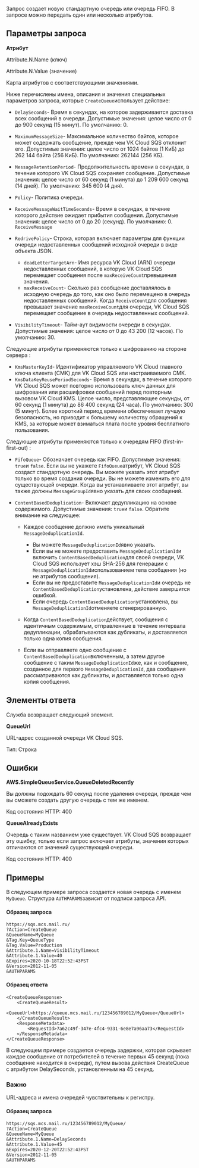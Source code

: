 Запрос создает новую стандартную очередь или очередь FIFO. В запросе можно передать один или несколько атрибутов.

## Параметры запроса

**Атрибут**

Attribute.N.Name (ключ)

Attribute.N.Value (значение)

Карта атрибутов с соответствующими значениями.

Ниже перечислены имена, описания и значения специальных параметров запроса, которые `CreateQueue`использует действие:

- `DelaySeconds`\- Время в секундах, на которое задерживается доставка всех сообщений в очереди. Допустимые значения: целое число от 0 до 900 секунд (15 минут). По умолчанию: 0.
- `MaximumMessageSize`\- Максимальное количество байтов, которое может содержать сообщение, прежде чем VK Cloud SQS отклонит его. Допустимые значения: целое число от 1024 байтов (1 КиБ) до 262 144 байта (256 КиБ). По умолчанию: 262144 (256 КБ).
- `MessageRetentionPeriod`\- Продолжительность времени в секундах, в течение которого VK Cloud SQS сохраняет сообщение. Допустимые значения: целое число от 60 секунд (1 минута) до 1 209 600 секунд (14 дней). По умолчанию: 345 600 (4 дня).
- `Policy`\- Политика очереди.
- `ReceiveMessageWaitTimeSeconds`\- Время в секундах, в течение которого действие ожидает прибытия сообщения. Допустимые значения: целое число от 0 до 20 (секунд). По умолчанию: 0. `ReceiveMessage`
- `RedrivePolicy`\- Строка, которая включает параметры для функции очереди недоставленных сообщений исходной очереди в виде объекта JSON.

  - `deadLetterTargetArn`\- Имя ресурса VK Cloud (ARN) очереди недоставленных сообщений, в которую VK Cloud SQS перемещает сообщения после `maxReceiveCount`превышения значения.
  - `maxReceiveCount`\- Сколько раз сообщение доставлялось в исходную очередь до того, как оно было перемещено в очередь недоставленных сообщений. Когда `ReceiveCount`для сообщения превышает значение `maxReceiveCount`для очереди, VK Cloud SQS перемещает сообщение в очередь недоставленных сообщений.

- `VisibilityTimeout`\- Тайм-аут видимости очереди в секундах. Допустимые значения: целое число от 0 до 43 200 (12 часов). По умолчанию: 30.

Следующие атрибуты применяются только к шифрованию на стороне сервера :

- `KmsMasterKeyId`\- Идентификатор управляемого VK Cloud главного ключа клиента (CMK) для VK Cloud SQS или настраиваемого CMK.[](https://docs.aws.amazon.com/kms/latest/APIReference/API_DescribeKey.html#API_DescribeKey_RequestParameters)
- `KmsDataKeyReusePeriodSeconds`\- Время в секундах, в течение которого VK Cloud SQS может повторно использовать ключ данных для шифрования или расшифровки сообщений перед повторным вызовом VK Cloud KMS. Целое число, представляющее секунды, от 60 секунд (1 минута) до 86 400 секунд (24 часа). По умолчанию: 300 (5 минут). Более короткий период времени обеспечивает лучшую безопасность, но приводит к большему количеству обращений к KMS, за которые может взиматься плата после уровня бесплатного пользования.

Следующие атрибуты применяются только к очередям FIFO (first-in-first-out) :

- `FifoQueue`\- Обозначает очередь как FIFO. Допустимые значения: `true`и `false`. Если вы не укажете `FifoQueue`атрибут, VK Cloud SQS создаст стандартную очередь. Вы можете указать этот атрибут только во время создания очереди. Вы не можете изменить его для существующей очереди. Когда вы устанавливаете этот атрибут, вы также должны `MessageGroupId`явно указать для своих сообщений.
- `ContentBasedDeduplication`\- Включает дедупликацию на основе содержимого. Допустимые значения: `true`и `false`. Обратите внимание на следующее:

  - Каждое сообщение должно иметь уникальный `MessageDeduplicationId`.

    - Вы можете `MessageDeduplicationId`явно указать.
    - Если вы не можете предоставить `MessageDeduplicationId`и включить `ContentBasedDeduplication`для своей очереди, VK Cloud SQS использует хэш SHA-256 для генерации с `MessageDeduplicationId`использованием тела сообщения (но не атрибутов сообщения).
    - Если вы не предоставите `MessageDeduplicationId`и очередь не `ContentBasedDeduplication`установлена, действие завершится ошибкой.
    - Если очередь `ContentBasedDeduplication`установлена, вы `MessageDeduplicationId`отменяете сгенерированную.

  - Когда `ContentBasedDeduplication`действует, сообщения с идентичным содержимым, отправленные в течение интервала дедупликации, обрабатываются как дубликаты, и доставляется только одна копия сообщения.
  - Если вы отправляете одно сообщение с `ContentBasedDeduplication`включенным, а затем другое сообщение с таким `MessageDeduplicationId`же, как и сообщение, созданное для первого `MessageDeduplicationId`, два сообщения рассматриваются как дубликаты, и доставляется только одна копия сообщения.

## Элементы ответа

Служба возвращает следующий элемент.

**QueueUrl**

URL-адрес созданной очереди VK Cloud SQS.

Тип: Строка

## Ошибки

**AWS.SimpleQueueService.QueueDeletedRecently**

Вы должны подождать 60 секунд после удаления очереди, прежде чем вы сможете создать другую очередь с тем же именем.

Код состояния HTTP: 400

**QueueAlreadyExists**

Очередь с таким названием уже существует. VK Cloud SQS возвращает эту ошибку, только если запрос включает атрибуты, значения которых отличаются от значений существующей очереди.

Код состояния HTTP: 400

## Примеры

В следующем примере запроса создается новая очередь с именем `MyQueue`. Структура `AUTHPARAMS`зависит от подписи запроса API.

#### Образец запроса

```
https://sqs.mcs.mail.ru/
?Action=CreateQueue
&QueueName=MyQueue
&Tag.Key=QueueType
&Tag.Value=Production
&Attribute.1.Name=VisibilityTimeout
&Attribute.1.Value=40
&Expires=2020-10-18T22:52:43PST
&Version=2012-11-05
&AUTHPARAMS
```

#### Образец ответа

```
<CreateQueueResponse>
    <CreateQueueResult>
        <QueueUrl>https://queue.mcs.mail.ru/123456789012/MyQueue</QueueUrl>
    </CreateQueueResult>
    <ResponseMetadata>
        <RequestId>7a62c49f-347e-4fc4-9331-6e8e7a96aa73</RequestId>
    </ResponseMetadata>
</CreateQueueResponse>
```

В следующем примере создается очередь задержки, которая скрывает каждое сообщение от потребителей в течение первых 45 секунд (пока сообщение находится в очереди), путем вызова действия CreateQueue с атрибутом DelaySeconds, установленным на 45 секунд.

### Важно

URL-адреса и имена очередей чувствительны к регистру.

#### Образец запроса

```
https://sqs.mcs.mail.ru/123456789012/MyQueue/
?Action=CreateQueue
&QueueName=MyQueue
&Attribute.1.Name=DelaySeconds
&Attribute.1.Value=45
&Expires=2020-12-20T22:52:43PST
&Version=2012-11-05
&AUTHPARAMS
```
